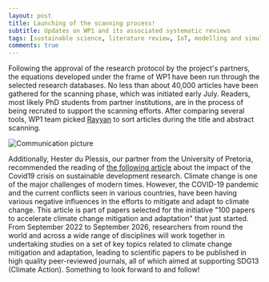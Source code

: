 ```yaml
---
layout: post
title: Launching of the scanning process! 
subtitle: Updates on WP1 and its associated systematic reviews 
tags: [sustainable science, literature review, IoT, modelling and simulation, article recommendation]
comments: true
---
```


Following the approval of the research protocol by the project's partners, the equations developed under the frame of WP1 have been run through the selected research databases. 
No less than about 40,000 articles have been gathered for the scanning phase, which was initiated early July.
Readers, most likely PhD students from partner institutions, are in the process of being recruted to support the scanning efforts. 
After comparing several tools, WP1 team picked [Rayyan](https://rayyan.ai/) to sort articles during the title and abstract scanning. 

![Communication picture](https://user-images.githubusercontent.com/87107232/179146027-391c1f58-da48-46c8-b66d-18887121052e.png)

Additionally, Hester du Plessis, our partner from the University of Pretoria, recommended the reading of [the following article](https://link.springer.com/article/10.1007/s11625-020-00866-y) about the impact of the Covid19 crisis on sustainable development research.
Climate change is one of the major challenges of modern times. 
However, the COVID-19 pandemic and the current conflicts seen in various countries, have been having various negative influences in the efforts to mitigate and adapt to climate change.
This article is part of papers selected for the initiative "100 papers to accelerate climate change mitigation and adaptation" that just started. 
From September 2022 to September 2026, researchers from round the world and across a wide range of disciplines will work together in undertaking studies on a set of key topics related to climate change mitigation and adaptation, leading to scientific papers to be published in high quality peer-reviewed journals, all of which aimed at supporting SDG13 (Climate Action).
Something to look forward to and follow!
